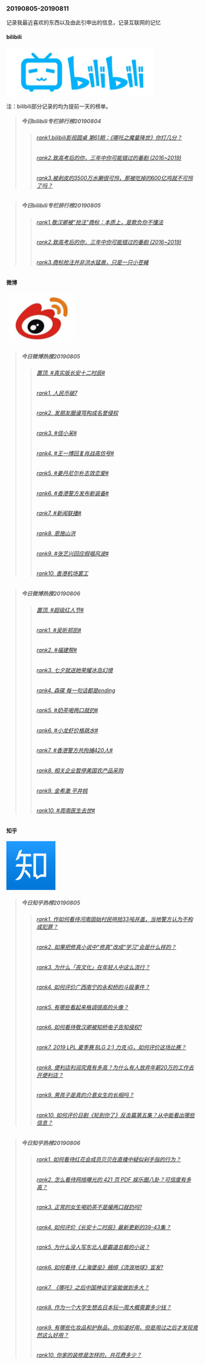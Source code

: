 ### 20190805-20190811
记录我最近喜欢的东西以及由此引申出的信息，记录互联网的记忆

#### bilibili
![bilibili](https://github.com/linyang23/hello-world/blob/master/images/bilibili.png)

注：bilibili部分记录的均为提前一天的榜单。

>##### 今日bilibili专栏排行榜20190804
>>###### [rank1.bilibili影视圆桌 第61期：《哪吒之魔童降世》你打几分？](https://www.bilibili.com/read/cv3226284)
>>###### [rank2.致高考后的你，三年中你可能错过的番剧 (2016~2019)](https://www.bilibili.com/read/cv3221971)
>>###### [rank3.被剥皮的3500万水獭很可怜，那被吃掉的600亿鸡就不可怜了吗？](https://www.bilibili.com/read/cv3223282)

>##### 今日bilibili专栏排行榜20190805
>>###### [rank1.敬汉卿被“抢注”商标：本质上，是欺负你不懂法](https://www.bilibili.com/read/cv3249345)
>>###### [rank2.致高考后的你，三年中你可能错过的番剧 (2016~2019)](https://www.bilibili.com/read/cv3221971)
>>###### [rank3.商标抢注并非洪水猛兽，只是一只小苍蝇](https://www.bilibili.com/read/cv3244495)

#### 微博
![微博](https://github.com/linyang23/hello-world/blob/master/images/weibo.png)

>##### 今日微博热搜20190805
>>###### [置顶.   #真实版长安十二时辰#](https://s.weibo.com/weibo?q=%23%E7%9C%9F%E5%AE%9E%E7%89%88%E9%95%BF%E5%AE%89%E5%8D%81%E4%BA%8C%E6%97%B6%E8%BE%B0%23&Refer=new_time)
>>###### [rank1.  人民币破7](https://s.weibo.com/weibo?q=%E4%BA%BA%E6%B0%91%E5%B8%81%E7%A0%B47&Refer=top)
>>###### [rank2.  发朋友圈谩骂构成名誉侵权](https://s.weibo.com/weibo?q=%E5%8F%91%E6%9C%8B%E5%8F%8B%E5%9C%88%E8%B0%A9%E9%AA%82%E6%9E%84%E6%88%90%E5%90%8D%E8%AA%89%E4%BE%B5%E6%9D%83&Refer=top)
>>###### [rank3.  #信小呆#](https://s.weibo.com/weibo?q=%23%E4%BF%A1%E5%B0%8F%E5%91%86%23&Refer=top)
>>###### [rank4.  #王一博回复肖战高仿号#](https://s.weibo.com/weibo?q=%23%E7%8E%8B%E4%B8%80%E5%8D%9A%E5%9B%9E%E5%A4%8D%E8%82%96%E6%88%98%E9%AB%98%E4%BB%BF%E5%8F%B7%23&Refer=top)
>>###### [rank5.  #姜丹尼尔朴志效恋爱#](https://s.weibo.com/weibo?q=%23%E5%A7%9C%E4%B8%B9%E5%B0%BC%E5%B0%94%E6%9C%B4%E5%BF%97%E6%95%88%E6%81%8B%E7%88%B1%23&Refer=top)
>>###### [rank6.  #香港警方发布新装备#](https://s.weibo.com/weibo?q=%23%E9%A6%99%E6%B8%AF%E8%AD%A6%E6%96%B9%E5%8F%91%E5%B8%83%E6%96%B0%E8%A3%85%E5%A4%87%23&Refer=top)
>>###### [rank7.  #新闻联播#](https://s.weibo.com/weibo?q=%23%E6%96%B0%E9%97%BB%E8%81%94%E6%92%AD%23&Refer=top)
>>###### [rank8.  恩施山洪](https://s.weibo.com/weibo?q=%E6%81%A9%E6%96%BD%E5%B1%B1%E6%B4%AA&Refer=top)
>>###### [rank9.  #张艺兴回应假唱风波#](https://s.weibo.com/weibo?q=%23%E5%BC%A0%E8%89%BA%E5%85%B4%E5%9B%9E%E5%BA%94%E5%81%87%E5%94%B1%E9%A3%8E%E6%B3%A2%23&Refer=top)
>>###### [rank10. 香港机场罢工](https://s.weibo.com/weibo?q=%E9%A6%99%E6%B8%AF%E6%9C%BA%E5%9C%BA%E7%BD%A2%E5%B7%A5&Refer=top)

>##### 今日微博热搜20190806
>>###### [置顶.   #超级红人节#](https://s.weibo.com/weibo?q=%23%E8%B6%85%E7%BA%A7%E7%BA%A2%E4%BA%BA%E8%8A%82%23&Refer=new_time)
>>###### [rank1.  #吴昕郑凯#](https://s.weibo.com/weibo?q=%23%E5%90%B4%E6%98%95%E9%83%91%E5%87%AF%23&Refer=top)
>>###### [rank2.  #福建帮#](https://s.weibo.com/weibo?q=%23%E7%A6%8F%E5%BB%BA%E5%B8%AE%23&Refer=top)
>>###### [rank3.  七夕就送她荣耀冰岛幻境](https://s.weibo.com/weibo?q=%E4%B8%83%E5%A4%95%E5%B0%B1%E9%80%81%E5%A5%B9%E8%8D%A3%E8%80%80%E5%86%B0%E5%B2%9B%E5%B9%BB%E5%A2%83&Refer=top)
>>###### [rank4.  森碟 每一句话都是ending](https://s.weibo.com/weibo?q=%E6%A3%AE%E7%A2%9F%20%E6%AF%8F%E4%B8%80%E5%8F%A5%E8%AF%9D%E9%83%BD%E6%98%AFending&Refer=top)
>>###### [rank5.  #奶茶喝两口就扔#](https://s.weibo.com/weibo?q=%23%E5%A5%B6%E8%8C%B6%E5%96%9D%E4%B8%A4%E5%8F%A3%E5%B0%B1%E6%89%94%23&Refer=top)
>>###### [rank6.  #小龙虾价格跳水#](https://s.weibo.com/weibo?q=%23%E5%B0%8F%E9%BE%99%E8%99%BE%E4%BB%B7%E6%A0%BC%E8%B7%B3%E6%B0%B4%23&Refer=top)
>>###### [rank7.  #香港警方共拘捕420人#](https://s.weibo.com/weibo?q=%23%E9%A6%99%E6%B8%AF%E8%AD%A6%E6%96%B9%E5%85%B1%E6%8B%98%E6%8D%95420%E4%BA%BA%23&Refer=top)
>>###### [rank8.  相关企业暂停美国农产品采购](https://s.weibo.com/weibo?q=%E7%9B%B8%E5%85%B3%E4%BC%81%E4%B8%9A%E6%9A%82%E5%81%9C%E7%BE%8E%E5%9B%BD%E5%86%9C%E4%BA%A7%E5%93%81%E9%87%87%E8%B4%AD&Refer=top)
>>###### [rank9.  金希澈 平井桃](https://s.weibo.com/weibo?q=%E9%87%91%E5%B8%8C%E6%BE%88%20%E5%B9%B3%E4%BA%95%E6%A1%83&Refer=top)
>>###### [rank10. #周南医生去世#](https://s.weibo.com/weibo?q=%23%E5%91%A8%E5%8D%97%E5%8C%BB%E7%94%9F%E5%8E%BB%E4%B8%96%23&Refer=top)

#### 知乎
![知乎](https://github.com/linyang23/hello-world/blob/master/images/zhihu.png)

>##### 今日知乎热榜20190805
>>###### [rank1.  作如何看待河南固始村民哄抢33吨井盖，当地警方认为不构成犯罪？](https://www.zhihu.com/question/338577621)
>>###### [rank2.  如果把修真小说中“修真”改成“学习”会是什么样的？](https://www.zhihu.com/question/331252452)
>>###### [rank3.  为什么「丧文化」在年轻人中这么流行？](https://www.zhihu.com/question/281756338)
>>###### [rank4.  如何评价广西南宁的永和桥的斗殴事件？](https://www.zhihu.com/question/267811869)
>>###### [rank5.  有哪些看起来格调很高的头像？](https://www.zhihu.com/question/26541011)
>>###### [rank6.  如何看待敬汉卿被知桥电子告知侵权?](https://www.zhihu.com/question/338250156)
>>###### [rank7.  2019 LPL 夏季赛 BLG 2:1 力克 iG，如何评价这场比赛？](https://www.zhihu.com/question/338674321)
>>###### [rank8.  便利店利润究竟有多高？为什么有人放弃年薪20万的工作去开便利店？](https://www.zhihu.com/question/24369601)
>>###### [rank9.  男孩子是真的介意女生的长相吗？](https://www.zhihu.com/question/319045805)
>>###### [rank10. 如何评价日剧《轮到你了》反击篇第五集？从中能看出哪些信息？](https://www.zhihu.com/question/337450042)

>##### 今日知乎热榜20190806
>>###### [rank1.  如何看待红花会成员贝贝在直播中疑似剁手指的行为？](https://www.zhihu.com/question/338904971)
>>###### [rank2.  怎么看待网络曝光的 421 页 PDF 娱乐圈八卦？可信度有多高？](https://www.zhihu.com/question/332144102)
>>###### [rank3.  正常的女生喝奶茶不是撮两口就扔吗?](https://www.zhihu.com/question/338889932)
>>###### [rank4.  如何评价《长安十二时辰》最新更新的39-43集？](https://www.zhihu.com/question/338809806)
>>###### [rank5.  为什么没人写东北人是霸道总裁的小说？](https://www.zhihu.com/question/337970710)
>>###### [rank6.  如何看待《上海堡垒》捆绑《流浪地球》宣发?](https://www.zhihu.com/question/338099414)
>>###### [rank7.  《哪吒》之后中国神话宇宙能做到多大？](https://www.zhihu.com/question/337616759)
>>###### [rank8.  作为一个大学生想去日本玩一周大概需要多少钱？](https://www.zhihu.com/question/68761682)
>>###### [rank9.  有哪些化妆品和护肤品，你知道好用，但是用过之后才发现竟然这么好用？](https://www.zhihu.com/question/296721599)
>>###### [rank10. 你家的装修是怎样的，共花费多少？](https://www.zhihu.com/question/35634268)
